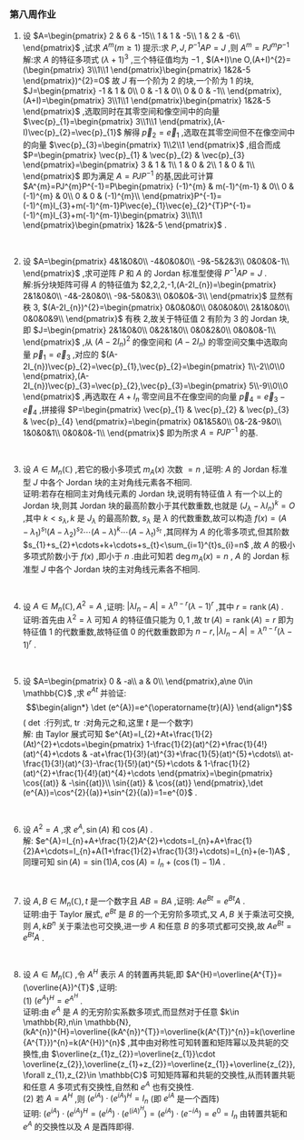 ### 第八周作业

1. 设 $A=\begin{pmatrix}
    2   &   6   &   -15\\
    1   &   1   &   -5\\
    1   &   2   &   -6\\
\end{pmatrix}$ ,试求 $A^{m}(m\ge 1)$ 
提示:求 $P,J,P^{-1}AP=J$ ,则 $A^{m}=PJ^{m}P^{-1}$ 
    \
    解:求 $A$ 的特征多项式 $(\lambda+1)^{3}$ ,三个特征值均为 $-1$ , $(A+I)\ne O,(A+I)^{2}=(\begin{pmatrix}
        3\\1\\1
    \end{pmatrix}\begin{pmatrix}
       1&2&-5 
    \end{pmatrix})^{2}=O$ 故 $J$ 有一个阶为 2 的块,一个阶为 1 的块, $J=\begin{pmatrix}
       -1   &   1   &   0\\ 
        0   &  -1   &   0\\ 
        0   &   0   &   -1\\ 
    \end{pmatrix},(A+I)=\begin{pmatrix}
       3\\1\\1 
    \end{pmatrix}\begin{pmatrix}
       1&2&-5 
    \end{pmatrix}$ ,选取同时在其零空间和像空间中的向量 $\vec{p}_{1}=\begin{pmatrix}
       3\\1\\1 
    \end{pmatrix},(A-I)\vec{p}_{2}=\vec{p}_{1}$ 解得 $\vec{p}_{2}=\vec{e}_{1}$ ,选取在其零空间但不在像空间中的向量 $\vec{p}_{3}=\begin{pmatrix}
       1\\2\\1 
    \end{pmatrix}$ ,组合而成 $P=\begin{pmatrix}
       \vec{p}_{1}  &   \vec{p}_{2} &   \vec{p}_{3} 
    \end{pmatrix}=\begin{pmatrix}
       3    &   1   &   1\\ 
       1    &   0   &   2\\ 
       1    &   0   &   1\\ 
    \end{pmatrix}$ 即为满足 $A=PJP^{-1}$ 的基,因此可计算 $A^{m}=PJ^{m}P^{-1}=P\begin{pmatrix}
       (-1)^{m} &   m(-1)^{m-1} &   0\\ 
           0    &   (-1)^{m}    &   0\\ 
           0    &       0       &   (-1)^{m}\\ 
    \end{pmatrix}P^{-1}=(-1)^{m}I_{3}+m(-1)^{m-1}P\vec{e}_{1}\vec{e}_{2}^{T}P^{-1}=(-1)^{m}I_{3}+m(-1)^{m-1}\begin{pmatrix}
       3\\1\\1 
    \end{pmatrix}\begin{pmatrix}
       1&2&-5 
    \end{pmatrix}$ .
<br>

2. 设 $A=\begin{pmatrix}
    4&1&0&0\\
    -4&0&0&0\\
    -9&-5&2&3\\
    0&0&0&-1\\
\end{pmatrix}$ ,求可逆阵 $P$ 和 $A$ 的 Jordan 标准型使得 $P^{-1}AP=J$ .
    \
    解:拆分块矩阵可得 $A$ 的特征值为 $2,2,2,-1,(A-2I_{n})=\begin{pmatrix}
       2&1&0&0\\ 
       -4&-2&0&0\\ 
       -9&-5&0&3\\ 
       0&0&0&-3\\ 
    \end{pmatrix}$ 显然有秩 3, $(A-2I_{n})^{2}=\begin{pmatrix}
        0&0&0&0\\
        0&0&0&0\\
        2&1&0&0\\
        0&0&0&9\\
    \end{pmatrix}$ 有秩 2,故关于特征值 2 有阶为 3 的 Jordan 块,即 $J=\begin{pmatrix}
       2&1&0&0\\ 
       0&2&1&0\\ 
       0&0&2&0\\ 
       0&0&0&-1\\ 
    \end{pmatrix}$ ,从 $(A-2I_{n})^{2}$ 的像空间和 $(A-2I_{n})$ 的零空间交集中选取向量 $\vec{p}_{1}=\vec{e}_{3}$ ,对应的 $(A-2I_{n})\vec{p}_{2}=\vec{p}_{1},\vec{p}_{2}=\begin{pmatrix}
       1\\-2\\0\\0 
    \end{pmatrix},(A-2I_{n})\vec{p}_{3}=\vec{p}_{2},\vec{p}_{3}=\begin{pmatrix}
       5\\-9\\0\\0 
    \end{pmatrix}$ ,再选取在 $A+I_{n}$ 零空间且不在像空间的向量 $\vec{p}_{4}=\vec{e}_{3}-\vec{e}_{4}$ ,拼接得 $P=\begin{pmatrix}
       \vec{p}_{1}  &   \vec{p}_{2} &   \vec{p}_{3} &   \vec{p}_{4} 
    \end{pmatrix}=\begin{pmatrix}
       0&1&5&0\\ 
       0&-2&-9&0\\ 
       1&0&0&1\\ 
       0&0&0&-1\\ 
    \end{pmatrix}$ 即为所求 $A=PJP^{-1}$ 的基.
<br>

3. 设 $A\in M_{n}(\mathbb{C})$ ,若它的极小多项式 $m_{A}(x)$ 次数 $=n$ ,证明: $A$ 的 Jordan 标准型 $J$ 中各个 Jordan 块的主对角线元素各不相同.
    \
    证明:若存在相同主对角线元素的 Jordan 块,说明有特征值 $\lambda$ 有一个以上的 Jordan 块,则其 Jordan 块的最高阶数小于其代数重数,也就是 $(J_{\lambda}-\lambda I_{n})^{k}=O$ ,其中 $k<s_{\lambda},k$ 是 $J_{\lambda}$ 的最高阶数, $s_{\lambda}$ 是 $\lambda$ 的代数重数,故可以构造 $f(x)=(A-\lambda_{1})^{s_{1}}(A-\lambda_{2})^{s_{2}}\cdots(A-\lambda)^{k}\cdots(A-\lambda_{t})^{s_{t}}$ ,其同样为 $A$ 的化零多项式,但其阶数 $s_{1}+s_{2}+\cdots+k+\cdots+s_{t}<\sum_{i=1}^{t}s_{i}=n$ ,故 $A$ 的极小多项式阶数小于 $f(x)$ ,即小于 $n$ .由此可知若 $\deg m_{A}(x)=n$ , $A$ 的 Jordan 标准型 $J$ 中各个 Jordan 块的主对角线元素各不相同.
<br>

4. 设 $A\in M_{n}(\mathbb{C}),A^{2}=A$ ,证明: $|\lambda I_{n}-A|=\lambda^{n-r}(\lambda-1)^{r}$ ,其中 $r=\operatorname{rank}(A)$ .
    \
    证明:首先由 $\lambda^{2}=\lambda$ 可知 $A$ 的特征值只能为 $0,1$ ,故 $\operatorname{tr}(A)=\operatorname{rank}(A)=r$ 即为特征值 1 的代数重数,故特征值 0 的代数重数即为 $n-r,|\lambda I_{n}-A|=\lambda^{n-r}(\lambda-1)^{r}$ .
<br>

5. 设 $A=\begin{pmatrix}
    0   &   -a\\
    a   &   0\\
\end{pmatrix},a\ne 0\in \mathbb{C}$ ,求 $e^{At}$ 并验证:$$\begin{align*}
\det (e^{A})=e^{\operatorname{tr}(A)}
\end{align*}$$( $\det$ :行列式, $\operatorname{tr}$ :对角元之和,这里 $t$ 是一个数字)
    \
    解: 由 Taylor 展式可知 $e^{At}=I_{2}+At+\frac{1}{2}(At)^{2}+\cdots=\begin{pmatrix}
       1-\frac{1}{2}(at)^{2}+\frac{1}{4!}(at)^{4}+\cdots   &    -at+\frac{1}{3!}(at)^{3}+\frac{1}{5}(at)^{5}+\cdots\\
       at-\frac{1}{3!}(at)^{3}-\frac{1}{5!}(at)^{5}+\cdots  &   1-\frac{1}{2}(at)^{2}+\frac{1}{4!}(at)^{4}+\cdots
    \end{pmatrix}=\begin{pmatrix}
       \cos{(at)}   &   -\sin{(at)}\\
        \sin{(at)}  &   \cos{(at)}
    \end{pmatrix},\det (e^{A})=\cos^{2}{(a)}+\sin^{2}{(a)}=1=e^{0}$ .
<br>

6. 设 $A^{2}=A$ ,求 $e^{A},\sin{(A)}$ 和 $\cos{(A)}$ .
    \
    解: $e^{A}=I_{n}+A+\frac{1}{2}A^{2}+\cdots=I_{n}+A+\frac{1}{2}A+\cdots=I_{n}+A(1+\frac{1}{2}+\frac{1}{3!}+\cdots)=I_{n}+(e-1)A$ ,同理可知 $\sin{(A)}=\sin{(1)}A,\cos{(A)}=I_{n}+(\cos{(1)}-1)A$ .
<br>

7. 设 $A,B\in M_{n}(\mathbb{C}),t$ 是一个数字且 $AB=BA$ ,证明: $Ae^{Bt}=e^{Bt}A$ .
    \
    证明:由于 Taylor 展式, $e^{Bt}$ 是 $B$ 的一个无穷阶多项式,又 $A,B$ 关于乘法可交换,则 $A,kB^{n}$ 关于乘法也可交换,进一步 $A$ 和任意 $B$ 的多项式都可交换,故 $Ae^{Bt}=e^{Bt}A$ .
<br>

8. 设 $A\in M_{n}(\mathbb{C})$ ,令 $A^{H}$ 表示 $A$ 的转置再共轭,即 $A^{H}=\overline{A^{T}}=(\overline{A})^{T}$ ,证明:
    \
    (1) $(e^{A})^{H}=e^{A^{H}}$ .
    \
    证明:由 $e^{A}$ 是 $A$ 的无穷阶实系数多项式,而显然对于任意 $k\in \mathbb{R},n\in \mathbb{N},(kA^{n})^{H}=\overline{(kA^{n})^{T}}=\overline{k(A^{T})^{n}}=k(\overline{A^{T}})^{n}=k(A^{H})^{n}$ ,其中由对称性可知转置和矩阵幂以及共轭的交换性,由 $\overline{z_{1}z_{2}}=\overline{z_{1}}\cdot \overline{z_{2}},\overline{z_{1}+z_{2}}=\overline{z_{1}}+\overline{z_{2}},\forall z_{1},z_{2}\in \mathbb{C}$ 可知矩阵幂和共轭的交换性,从而转置共轭和任意 $A$ 多项式有交换性,自然和 $e^{A}$ 也有交换性.
    \
    (2) 若 $A=A^{H}$ ,则 $(e^{iA})\cdot(e^{iA})^{H}=I_{n}$ (即 $e^{iA}$ 是一个酉阵)
    \
    证明: $(e^{iA})\cdot (e^{iA})^{H}=(e^{iA})\cdot (e^{(iA)^{H}})=(e^{iA})\cdot (e^{-iA})=e^{0}=I_{n}$ 由转置共轭和 $e^{A}$ 的交换性以及 $A$ 是酉阵即得.